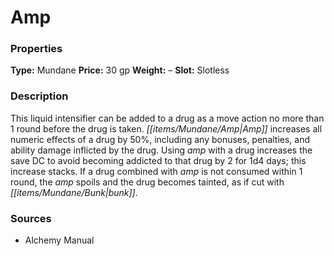 ﻿---
Title: "Amp"
Type: "Mundane"
Price: "30 gp"
Weight: "–"
Slot: "Slotless"
Description: |
  "This liquid intensifier can be added to a drug as a move action no more than 1 round before the drug is taken. Amp increases all numeric effects of a drug by 50%, including any bonuses, penalties, and ability damage inflicted by the drug. Using amp with a drug increases the save DC to avoid becoming addicted to that drug by 2 for 1d4 days; this increase stacks. If a drug combined with amp is not consumed within 1 round, the amp spoils and the drug becomes tainted, as if cut with bunk."
Sources: "['Alchemy Manual']"
---

# Amp

### Properties

**Type:** Mundane **Price:** 30 gp **Weight:** – **Slot:** Slotless

### Description

This liquid intensifier can be added to a drug as a move action no more than 1 round before the drug is taken. _[[items/Mundane/Amp|Amp]]_ increases all numeric effects of a drug by 50%, including any bonuses, penalties, and ability damage inflicted by the drug. Using _amp_ with a drug increases the save DC to avoid becoming addicted to that drug by 2 for 1d4 days; this increase stacks. If a drug combined with _amp_ is not consumed within 1 round, the _amp_ spoils and the drug becomes tainted, as if cut with _[[items/Mundane/Bunk|bunk]]_.

### Sources

* Alchemy Manual